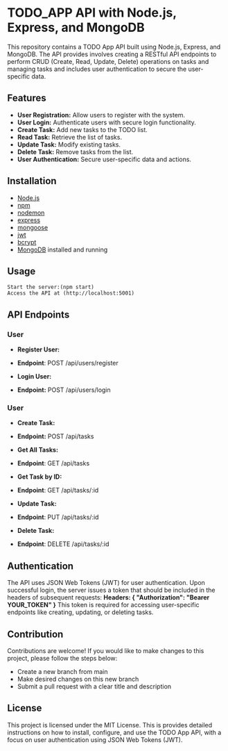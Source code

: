 # TODO_APP API with Node.js, Express, and MongoDB

This repository contains a TODO App API built using Node.js, Express, and MongoDB. The API provides  involves creating a RESTful API endpoints to perform CRUD (Create,       Read, Update, Delete) operations on tasks and managing tasks and includes user authentication to secure the user-specific data.

## Features

   - **User Registration:** Allow users to register with the system.
   - **User Login:** Authenticate users with secure login functionality.
   - **Create Task:** Add new tasks to the TODO list.
   - **Read Task:** Retrieve the list of tasks.
   - **Update Task:** Modify existing tasks.
   - **Delete Task:** Remove tasks from the list.
   - **User Authentication:** Secure user-specific data and actions.

## Installation

   - [Node.js](https://nodejs.org/en)
   - [npm](https://docs.npmjs.com/downloading-and-installing-node-js-and-npm)
   - [nodemon](https://www.npmjs.com/package//nodemon)
   - [express](https://www.npmjs.com/package/express)
   - [mongoose](https://www.npmjs.com/package/mongoose)
   - [jwt](https://www.npmjs.com/package/jwt)
   - [bcrypt](https://www.npmjs.com/package/bcrypt)
   - [MongoDB](https://www.mongodb.com/docs/manual/installation) installed and running
      
## Usage

    Start the server:(npm start)
    Access the API at (http://localhost:5001)

## API Endpoints
  ### User
   - **Register User:**
   - **Endpoint**: POST /api/users/register
     
   - **Login User:**
   - **Endpoint:** POST /api/users/login
   
 ### User
  -  **Create Task:**
  -  **Endpoint:** POST /api/tasks
    
  -  **Get All Tasks:**
  -  **Endpoint**: GET /api/tasks
    
  -   **Get Task by ID:**
  -   **Endpoint**: GET /api/tasks/:id
    
  -   **Update Task:**
  -   **Endpoint**: PUT /api/tasks/:id
    
  -   **Delete Task:**
  -   **Endpoint**: DELETE /api/tasks/:id

## Authentication
The API uses JSON Web Tokens (JWT) for user authentication. Upon successful login, the server issues a token that should be included in the headers of subsequent requests:
**Headers: { "Authorization": "Bearer YOUR_TOKEN" }**
This token is required for accessing user-specific endpoints like creating, updating, or deleting tasks.

## Contribution
Contributions are welcome! If you would like to make changes to this project, please follow the steps below:
- Create a new branch from main
- Make desired changes on this new branch
- Submit a pull request with a clear title and description

## License
This project is licensed under the MIT License. This is provides detailed instructions on how to install, configure, and use the TODO App API, with a focus on user        authentication using JSON Web Tokens (JWT). 
